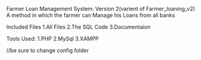 Farmer Loan Management System:
Version 2(varient of Farmer_loaning_v2)
A method in which the farmer can Manage his Loans from all banks

Included Files
1.All Files
2.The SQL Code
3.Documentaion

Tools Used:
1.PHP
2.MySql
3.XAMPP


//be sure to change config folder

